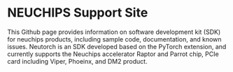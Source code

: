 # NEUCHIPS Support Site

This Github page provides information on software development kit (SDK) for neuchips products, including sample code, documentation, and known issues. Neutorch is an SDK developed based on the PyTorch extension, and currently supports the Neuchips accelerator Raptor and Parrot chip, PCIe card including Viper, Phoeinx, and DM2 product.
